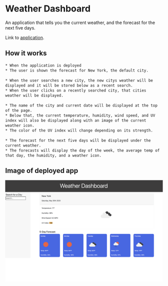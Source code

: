 # Weather Dashboard

An application that tells you the current weather, and the forecast for the next five days.

Link to [application](https://crystajeffcoat.github.io/Weather-Dashboard/).

## How it works

```
* When the application is deployed 
* The user is shown the forecast for New York, the default city.

* When the user searches a new city, the new citys weather will be displayed and it will be stored below as a recent search.
* When the user clicks on a recently searched city, that cities weather will be displayed.

* The name of the city and current date will be displayed at the top of the page.
* Below that, the current temperature, humidity, wind speed, and UV index will also be displayed along with an image of the current weather icon.
* The color of the UV index will change depending on its strength.

* The forecast for the next five days will be displayed under the current weather.
* The forecasts will display the day of the week, the average temp of that day, the humidity, and a weather icon.

```


## Image of deployed app
![Alt text](https://github.com/CrystaJeffcoat/Weather-Dashboard/blob/master/assets/weather%20Dashboard.png?raw=true)


